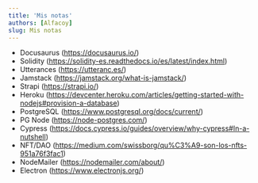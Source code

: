 ```yaml
---
title: 'Mis notas'
authors: [Alfacoy]
slug: Mis notas
---
```


* Docusaurus (https://docusaurus.io/)
* Solidity (https://solidity-es.readthedocs.io/es/latest/index.html)
* Utterances (https://utteranc.es/)
* Jamstack (https://jamstack.org/what-is-jamstack/)
* Strapi (https://strapi.io/)
* Heroku (https://devcenter.heroku.com/articles/getting-started-with-nodejs#provision-a-database)
* PostgreSQL (https://www.postgresql.org/docs/current/)
* PG Node (https://node-postgres.com/)
* Cypress (https://docs.cypress.io/guides/overview/why-cypress#In-a-nutshell)
* NFT/DAO (https://medium.com/swissborg/qu%C3%A9-son-los-nfts-951a76f3fac1)
* NodeMailer (https://nodemailer.com/about/)
* Electron (https://www.electronjs.org/)